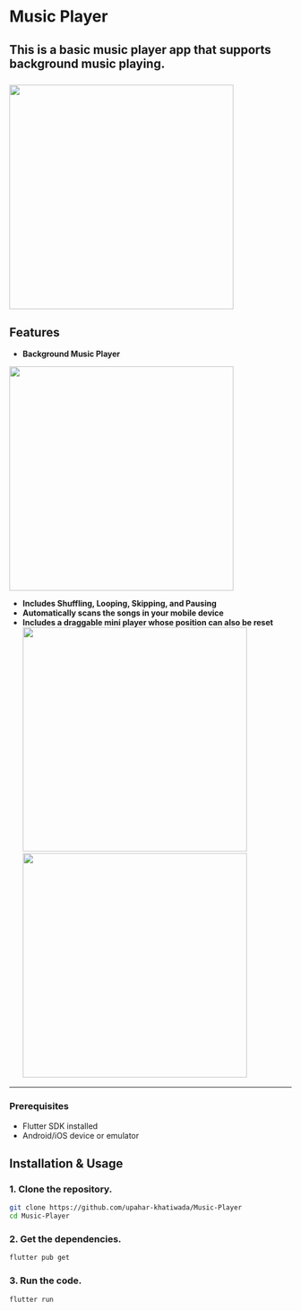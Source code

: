 # Music Player

This is a basic music player app that supports background music playing.<br>
<br>
<img src="https://github.com/user-attachments/assets/d4e238ea-5f88-4e2a-becc-548d8383fb30" width="400" />
---

## Features

- **Background Music Player** <br>
 <img src="https://github.com/user-attachments/assets/0f725c36-1d0d-4726-b691-dd64f69e6f2f" width="400" />
<br>

- **Includes Shuffling, Looping, Skipping, and Pausing**
- **Automatically scans the songs in your mobile device**
- **Includes a draggable mini player whose position can also be reset**
  <br>
  <img src="https://github.com/user-attachments/assets/1940c717-0d6f-43b0-95d2-76070ce592dd" width="400" />
  <img src="https://github.com/user-attachments/assets/146ff3a8-facc-4a63-859d-75ad43461ddb" width="400" />

---

### Prerequisites

- Flutter SDK installed
- Android/iOS device or emulator


## Installation & Usage

### 1. Clone the repository.

```bash
git clone https://github.com/upahar-khatiwada/Music-Player
cd Music-Player
```

### 2. Get the dependencies.

```bash 
flutter pub get
```

### 3. Run the code.

```bash
flutter run
```
